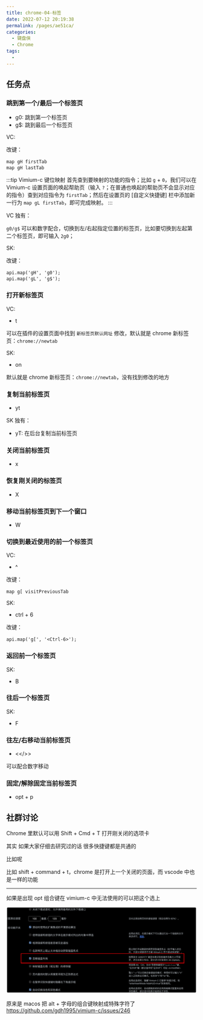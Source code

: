 ```yaml
---
title: chrome-04-标签
date: 2022-07-12 20:19:38
permalink: /pages/ae51ca/
categories:
  - 键盘侠
  - Chrome
tags:
  -
---
```


## 任务点

### 跳到第一个/最后一个标签页

- g0: 跳到第一个标签页
- g$: 跳到最后一个标签页

VC:

改键：

```
map gH firstTab
map gH lastTab
```

:::tip Vimium-c 键位映射
首先查到要映射的功能的指令；比如 `g` + `0`，我们可以在 Vimium-c 设置页面的唤起帮助页（输入 `?`；在普通也唤起的帮助页不会显示对应的指令）查到对应指令为 `firstTab`；然后在设置页的 [自定义快捷键] 栏中添加新一行为 `map gL firstTab`，即可完成映射。
:::

VC 独有：

`g0/g$` 可以和数字配合，切换到左/右起指定位置的标签页，比如要切换到左起第二个标签页，即可输入 `2g0`；

SK:

改键：

```
api.map('gH', 'g0');
api.map('gL', 'g$');
```

### 打开新标签页

VC:

- t

可以在插件的设置页面中找到 `新标签页默认网址` 修改，默认就是 chrome 新标签页：`chrome://newtab`

SK:

- on

默认就是 chrome 新标签页：`chrome://newtab`，没有找到修改的地方

### 复制当前标签页

- yt

SK 独有：

- yT: 在后台复制当前标签页

### 关闭当前标签页

- x

### 恢复刚关闭的标签页

- X

### 移动当前标签页到下一个窗口

- W

### 切换到最近使用的前一个标签页

VC:

- ^

改键：

```
map g[ visitPreviousTab
```

SK:

- ctrl + 6

改键：

```
api.map('g[', '<Ctrl-6>');
```

### 返回前一个标签页

SK:

- B

### 往后一个标签页

SK:

- F

### 往左/右移动当前标签页

- <</>>

可以配合数字移动

### 固定/解除固定当前标签页

- opt + p

## 社群讨论

Chrome 里默认可以用 Shift + Cmd + T 打开刚关闭的选项卡

其实 如果大家仔细去研究过的话 很多快捷键都是共通的

比如呢

比如 shift + command + t，chrome 是打开上一个关闭的页面，而 vscode 中也是一样的功能

<hr />

如果是出现 opt 组合键在 vimium-c 中无法使用的可以把这个选上

![](../../.vuepress/public/img/chrome/029.png)

原来是 macos 把 alt + 字母的组合键映射成特殊字符了 https://github.com/gdh1995/vimium-c/issues/246
